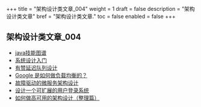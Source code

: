 +++
title = "架构设计类文章_004"
weight = 1
draft = false
description = "架构设计类文章"
bref = "架构设计类文章."
toc = false
enabled = false
+++

## 架构设计类文章_004
- [java技能图谱](http://www.jianshu.com/p/fd1639c686c8)
- [系统设计入门](https://github.com/donnemartin/system-design-primer/blob/master/README-zh-Hans.md)
- [有赞延迟队列设计](https://w.wujunze.com/2016/03/23/%E6%9C%89%E8%B5%9E%E5%BB%B6%E8%BF%9F%E9%98%9F%E5%88%97%E8%AE%BE%E8%AE%A1/)
- [Google 是如何做负载均衡的？](http://www.uoota.com/blog/web/12230.html?blog_id=12230)
- [故障驱动的微服务架构设计](https://mp.weixin.qq.com/s/yr4CIgoloLt3zfjQbHEOpA?utm_source=tuicool&utm_medium=referral)
- [设计一个可扩展的用户登录系统](https://www.liaoxuefeng.com/article/00146129217054923f7784c57134669986a8875c10e135e000)
- [如何做高可用的架构设计（整理篇）](http://note.youdao.com/noteshare?id=32e6651e4a8d90143fdf1aedd572615b&sub=DA403EEE572E48A98A4517CEB59CFB4B)
